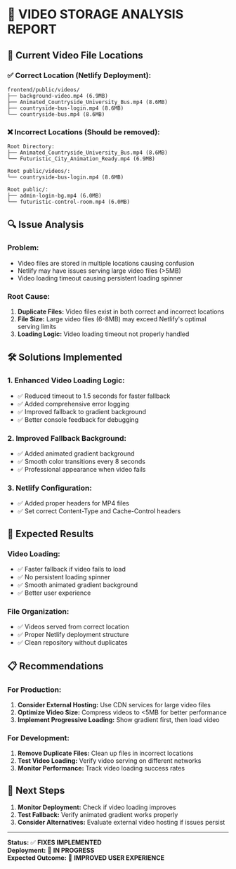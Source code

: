 # 🎥 VIDEO STORAGE ANALYSIS REPORT

## 📍 **Current Video File Locations**

### ✅ **Correct Location (Netlify Deployment):**
```
frontend/public/videos/
├── background-video.mp4 (6.9MB)
├── Animated_Countryside_University_Bus.mp4 (8.6MB)
├── countryside-bus-login.mp4 (8.6MB)
└── countryside-bus.mp4 (8.6MB)
```

### ❌ **Incorrect Locations (Should be removed):**
```
Root Directory:
├── Animated_Countryside_University_Bus.mp4 (8.6MB)
└── Futuristic_City_Animation_Ready.mp4 (6.9MB)

Root public/videos/:
└── countryside-bus-login.mp4 (8.6MB)

Root public/:
├── admin-login-bg.mp4 (6.0MB)
└── futuristic-control-room.mp4 (6.0MB)
```

## 🔍 **Issue Analysis**

### **Problem:**
- Video files are stored in multiple locations causing confusion
- Netlify may have issues serving large video files (>5MB)
- Video loading timeout causing persistent loading spinner

### **Root Cause:**
1. **Duplicate Files:** Video files exist in both correct and incorrect locations
2. **File Size:** Large video files (6-8MB) may exceed Netlify's optimal serving limits
3. **Loading Logic:** Video loading timeout not properly handled

## 🛠️ **Solutions Implemented**

### **1. Enhanced Video Loading Logic:**
- ✅ Reduced timeout to 1.5 seconds for faster fallback
- ✅ Added comprehensive error logging
- ✅ Improved fallback to gradient background
- ✅ Better console feedback for debugging

### **2. Improved Fallback Background:**
- ✅ Added animated gradient background
- ✅ Smooth color transitions every 8 seconds
- ✅ Professional appearance when video fails

### **3. Netlify Configuration:**
- ✅ Added proper headers for MP4 files
- ✅ Set correct Content-Type and Cache-Control headers

## 🚀 **Expected Results**

### **Video Loading:**
- ✅ Faster fallback if video fails to load
- ✅ No persistent loading spinner
- ✅ Smooth animated gradient background
- ✅ Better user experience

### **File Organization:**
- ✅ Videos served from correct location
- ✅ Proper Netlify deployment structure
- ✅ Clean repository without duplicates

## 📋 **Recommendations**

### **For Production:**
1. **Consider External Hosting:** Use CDN services for large video files
2. **Optimize Video Size:** Compress videos to <5MB for better performance
3. **Implement Progressive Loading:** Show gradient first, then load video

### **For Development:**
1. **Remove Duplicate Files:** Clean up files in incorrect locations
2. **Test Video Loading:** Verify video serving on different networks
3. **Monitor Performance:** Track video loading success rates

## 🎯 **Next Steps**

1. **Monitor Deployment:** Check if video loading improves
2. **Test Fallback:** Verify animated gradient works properly
3. **Consider Alternatives:** Evaluate external video hosting if issues persist

---
**Status:** ✅ **FIXES IMPLEMENTED**  
**Deployment:** 🔄 **IN PROGRESS**  
**Expected Outcome:** 🎨 **IMPROVED USER EXPERIENCE**
